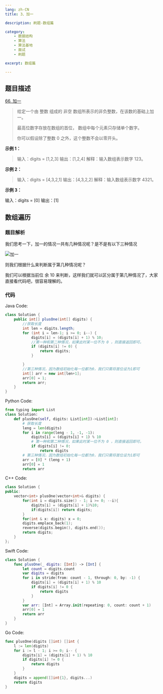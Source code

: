 ```yaml
---
lang: zh-CN
title: 3、加一

description: 刷题-数组篇

category: 
    - 数据结构
    - 算法
    - 算法基地
    - 面试
    - 刷题

excerpt: 数组篇

---
```


## 题目描述

 [66. 加一](https://leetcode-cn.com/problems/plus-one/)

> 给定一个由 整数 组成的 非空 数组所表示的非负整数，在该数的基础上加一。
>
> 最高位数字存放在数组的首位， 数组中每个元素只存储单个数字。
>
> 你可以假设除了整数 0 之外，这个整数不会以零开头。

**示例 1：**

> 输入：digits = [1,2,3]
> 输出：[1,2,4]
> 解释：输入数组表示数字 123。

**示例 2：**

> 输入：digits = [4,3,2,1]
> 输出：[4,3,2,2]
> 解释：输入数组表示数字 4321。

**示例 3：**

输入：digits = [0]
输出：[1]

## 数组遍历

### 题目解析

我们思考一下，加一的情况一共有几种情况呢？是不是有以下三种情况

![加一](https://chengxuchu-1301103198.cos.ap-beijing.myqcloud.com/Photo/202304172250850.png)

则我们根据什么来判断属于第几种情况呢？

我们可以根据当前位 余 10 来判断，这样我们就可以区分属于第几种情况了，大家直接看代码吧，很容易理解的。

### 代码

Java Code:

```java
class Solution {
    public int[] plusOne(int[] digits) {
        //获取长度
        int len = digits.length;
        for (int i = len-1; i >= 0; i--) {
            digits[i] = (digits[i] + 1) % 10;
            //第一种和第二种情况，如果此时某一位不为 0 ，则直接返回即可。
            if (digits[i] != 0) {
                return digits;
            }

        }
        //第三种情况，因为数组初始化每一位都为0，我们只需将首位设为1即可
        int[] arr = new int[len+1];
        arr[0] = 1;
        return arr;
    }
}
```

Python Code:

```python
from typing import List
class Solution:
    def plusOne(self, digits: List[int])->List[int]:
        # 获取长度
        leng = len(digits)
        for i in range(leng - 1, -1, -1):
            digits[i] = (digits[i] + 1) % 10
            # 第一种和第二种情况，如果此时某一位不为 0 ，则直接返回即可。
            if digits[i] != 0:
                return digits
        # 第三种情况，因为数组初始化每一位都为0，我们只需将首位设为1即可
        arr = [0] * (leng + 1)
        arr[0] = 1
        return arr
```

C++ Code:

```cpp
class Solution {
public:
    vector<int> plusOne(vector<int>& digits) {
        for(int i = digits.size() - 1; i >= 0; --i){
            digits[i] = (digits[i] + 1)%10;
            if(digits[i]) return digits;
        }
        for(int & x: digits) x = 0;
        digits.emplace_back(1);
        reverse(digits.begin(), digits.end());
        return digits;
    }
};
```

Swift Code:

```swift
class Solution {
    func plusOne(_ digits: [Int]) -> [Int] {
        let count = digits.count
        var digits = digits
        for i in stride(from: count - 1, through: 0, by: -1) {
            digits[i] = (digits[i] + 1) % 10
            if digits[i] != 0 {
                return digits
            }
        }
        var arr: [Int] = Array.init(repeating: 0, count: count + 1)
        arr[0] = 1
        return arr
    }
}
```

Go Code:

```go
func plusOne(digits []int) []int {
    l := len(digits)
    for i := l - 1; i >= 0; i-- {
        digits[i] = (digits[i] + 1) % 10
        if digits[i] != 0 {
            return digits
        }
    }
    digits = append([]int{1}, digits...)
    return digits
}
```
